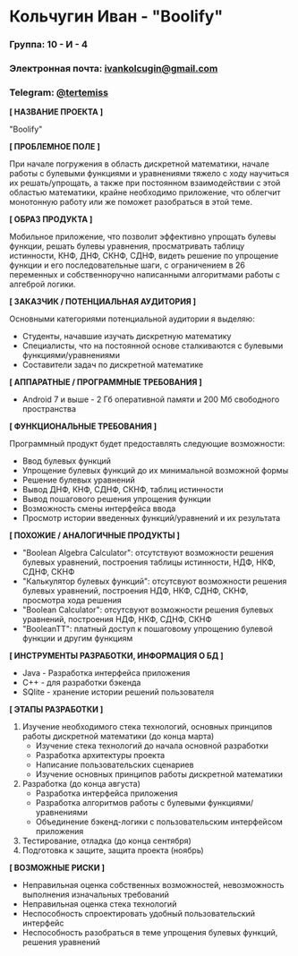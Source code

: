 # Кольчугин Иван - "Boolify"

### Группа: 10 - И - 4
### Электронная почта: ivankolcugin@gmail.com
### Telegram: [@tertemiss](https://t.me/tertemiss)

**[ НАЗВАНИЕ ПРОЕКТА ]**

"Boolify"

**[ ПРОБЛЕМНОЕ ПОЛЕ ]**

При начале погружения в область дискретной математики, начале работы с булевыми функциями и уравнениями тяжело с ходу научиться их решать/упрощать, а также при постоянном взаимодействии с этой областью математики, крайне необходимо приложение, что облегчит монотонную работу или же поможет разобраться в этой теме.

**[ ОБРАЗ ПРОДУКТА ]**

Мобильное приложение, что позволит эффективно упрощать булевы функции, решать булевы уравнения, просматривать таблицу истинности, КНФ, ДНФ, СКНФ, СДНФ, видеть решение по упрощение функции и его последовательные шаги, с ограничением в 26 переменных и собственноручно написанными алгоритмами работы с алгеброй логики.

**[ ЗАКАЗЧИК / ПОТЕНЦИАЛЬНАЯ АУДИТОРИЯ ]**

Основными категориями потенциальной аудитории я выделяю:
* Студенты, начавшие изучать дискретную математику
* Специалисты, что на постоянной основе сталкиваются с булевыми функциями/уравнениями
* Составители задач по дискретной математике

**[ АППАРАТНЫЕ / ПРОГРАММНЫЕ ТРЕБОВАНИЯ ]** 

* Android 7 и выше - 2 Гб оперативной памяти и 200 Mб свободного пространства

**[ ФУНКЦИОНАЛЬНЫЕ ТРЕБОВАНИЯ ]**

Программный продукт будет предоставлять следующие возможности:

* Ввод булевых функций
* Упрощение булевых функций до их минимальной возможной формы
* Решение булевых уравнений
* Вывод ДНФ, КНФ, СДНФ, СКНФ, таблиц истинности
* Вывод пошагового решения упрощения функции
* Возможность смены интерфейса ввода
* Просмотр истории введенных функций/уравнений и их результата

**[ ПОХОЖИЕ / АНАЛОГИЧНЫЕ ПРОДУКТЫ ]**

* "Boolean Algebra Calculator": отсутствуют возможности решения булевых уравнений, построения таблицы истинности, НДФ, НКФ, СДНФ, СКНФ
* "Калькулятор булевых функций": отсутсвуют возможности решения булевых уравнений, построения НДФ, НКФ, СДНФ, СКНФ, просмотра хода решения
* "Boolean Calculator": отсутсвуют возможности решения булевых уравнений, построения НДФ, НКФ, СДНФ, СКНФ
* "BooleanTT": платный доступ к пошаговому упрощению булевой функции и другим функциям 
  
**[ ИНСТРУМЕНТЫ РАЗРАБОТКИ, ИНФОРМАЦИЯ О БД ]**

* Java - Разработка интерфейса приложения
* С++ - для разработки бэкенда
* SQlite - хранение истории решений пользователя

**[ ЭТАПЫ РАЗРАБОТКИ ]**

1. Изучение необходимого стека технологий, основных принципов работы дискретной математики (до конца марта)
    * Изучение стека технологий до начала основной разработки
    * Разработка архитектуры проекта
    * Написание пользовательских сценариев
    * Изучение основных принципов работы дискретной математики
2. Разработка (до конца августа)
    * Разработка интерфейса приложения
    * Разработка алгоритмов работы с булевыми функциями/уравнениями
    * Объединение бэкенд-логики с пользовательским интерфейсом приложения
3. Тестирование, отладка (до конца сентября)
4. Подготовка к защите, защита проекта (ноябрь)

**[ ВОЗМОЖНЫЕ РИСКИ ]**

* Неправильная оценка собственных возможностей, невозможность выполнения изначальных требований
* Неправильная оценка стека технологий
* Неспособность спроектировать удобный пользовательский интерфейс
* Неспособность разобраться в теме упрощения булевых функций, решения уравнений
